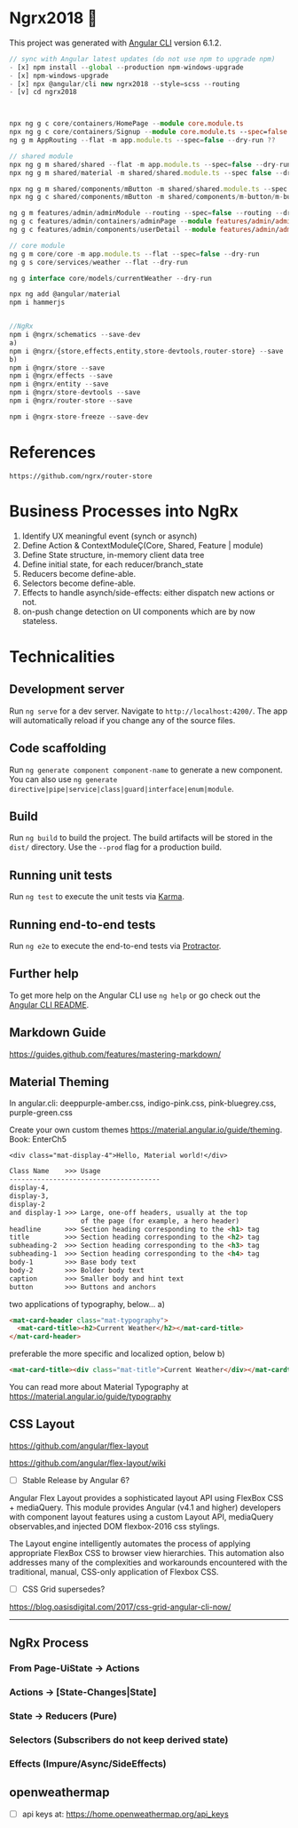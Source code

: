 # Ngrx2018  :blue_book:

This project was generated with [Angular CLI](https://github.com/angular/angular-cli) version 6.1.2.

```typescript
// sync with Angular latest updates (do not use npm to upgrade npm)
- [x] npm install --global --production npm-windows-upgrade
- [x] npm-windows-upgrade
- [x] npx @angular/cli new ngrx2018 --style=scss --routing
- [v] cd ngrx2018



npx ng g c core/containers/HomePage --module core.module.ts
npx ng g c core/containers/Signup --module core.module.ts --spec=false --dry-run
ng g m AppRouting --flat -m app.module.ts --spec=false --dry-run ??

// shared module
npx ng g m shared/shared --flat -m app.module.ts --spec=false --dry-run
npx ng g m shared/material -m shared/shared.module.ts --spec false --dry-run

npx ng g m shared/components/mButton -m shared/shared.module.ts --spec false --dry-run
npx ng g c shared/components/mButton -m shared/components/m-button/m-button.module.ts --dry-run

ng g m features/admin/adminModule --routing --spec=false --routing --dry-run
ng g c features/admin/containers/adminPage --module features/admin/admin.module.ts
ng g c features/admin/components/userDetail --module features/admin/admin.module.ts

// core module
ng g m core/core -m app.module.ts --flat --spec=false --dry-run
ng g s core/services/weather --flat --dry-run

ng g interface core/models/currentWeather --dry-run

npx ng add @angular/material
npm i hammerjs


//NgRx
npm i @ngrx/schematics --save-dev
a)
npm i @ngrx/{store,effects,entity,store-devtools,router-store} --save
b)
npm i @ngrx/store --save
npm i @ngrx/effects --save
npm i @ngrx/entity --save
npm i @ngrx/store-devtools --save
npm i @ngrx/router-store --save

npm i @ngrx-store-freeze --save-dev

```
# References
`https://github.com/ngrx/router-store`

# Business Processes into NgRx

1. Identify UX meaningful event (synch or asynch)
2. Define Action & ContextModuleÇ(Core, Shared, Feature | module)
3. Define State structure, in-memory client data tree
4. Define initial state, for each reducer/branch_state
5. Reducers become define-able.
6. Selectors become define-able.
7. Effects to handle asynch/side-effects: either dispatch new actions or not.
8. on-push change detection on UI components which are by now stateless.




# Technicalities

## Development server

Run `ng serve` for a dev server. Navigate to `http://localhost:4200/`. The app will automatically reload if you change any of the source files.

## Code scaffolding

Run `ng generate component component-name` to generate a new component. You can also use `ng generate directive|pipe|service|class|guard|interface|enum|module`.

## Build

Run `ng build` to build the project. The build artifacts will be stored in the `dist/` directory. Use the `--prod` flag for a production build.

## Running unit tests

Run `ng test` to execute the unit tests via [Karma](https://karma-runner.github.io).

## Running end-to-end tests

Run `ng e2e` to execute the end-to-end tests via [Protractor](http://www.protractortest.org/).

## Further help

To get more help on the Angular CLI use `ng help` or go check out the [Angular CLI README](https://github.com/angular/angular-cli/blob/master/README.md).


## Markdown Guide
https://guides.github.com/features/mastering-markdown/

## Material Theming

In angular.cli: deeppurple-amber.css, indigo-pink.css, pink-bluegrey.css, purple-green.css

Create your own custom themes https://material.angular.io/guide/theming.
Book: EnterCh5

`<div class="mat-display-4">Hello, Material world!</div>`

```html
Class Name    >>> Usage
--------------------------------------
display-4,
display-3,
display-2
and display-1 >>> Large, one-off headers, usually at the top
                  of the page (for example, a hero header)
headline      >>> Section heading corresponding to the <h1> tag
title         >>> Section heading corresponding to the <h2> tag
subheading-2  >>> Section heading corresponding to the <h3> tag
subheading-1  >>> Section heading corresponding to the <h4> tag
body-1        >>> Base body text
body-2        >>> Bolder body text
caption       >>> Smaller body and hint text
button        >>> Buttons and anchors
```

two applications of typography, below...
a)

```html
<mat-card-header class="mat-typography">
  <mat-card-title><h2>Current Weather</h2></mat-card-title>
</mat-card-header>
```

preferable the more specific and localized option, below
b)

```html
<mat-card-title><div class="mat-title">Current Weather</div></mat-cardtitle>
```
You can read more about Material Typography at https://material.angular.io/guide/typography

## CSS Layout

https://github.com/angular/flex-layout

https://github.com/angular/flex-layout/wiki

- [ ] Stable Release by Angular 6?

Angular Flex Layout provides a sophisticated layout API using FlexBox CSS +
mediaQuery. This module provides Angular (v4.1 and higher) developers with component layout features using a custom Layout API, mediaQuery observables,and injected DOM flexbox-2016 css stylings.

The Layout engine intelligently automates the process of applying appropriate FlexBox CSS to browser view hierarchies. This automation also addresses many of the complexities and workarounds encountered with the traditional, manual, CSS-only application of Flexbox CSS.

- [ ] CSS Grid supersedes?

https://blog.oasisdigital.com/2017/css-grid-angular-cli-now/

___

## NgRx Process

### From Page-UiState -> Actions

### Actions -> [State-Changes|State]

### State -> Reducers (Pure)

### Selectors (Subscribers do not keep derived state)

### Effects (Impure/Async/SideEffects)


## openweathermap
- [ ] api keys at: https://home.openweathermap.org/api_keys
